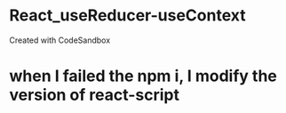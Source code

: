 # React_useReducer-useContext

Created with CodeSandbox

# when I failed the npm i, I modify the version of react-script
